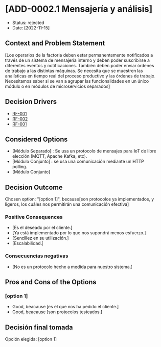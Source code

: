 # [ADD-0002.1 Mensajería y análisis]

* Status: rejected
* Date: [2022-11-15]

## Context and Problem Statement

[Los operarios de la factoria deben estar permanentemente notificados a través de un sistema de mensajería interno y deben poder suscribirse a diferentes eventos y notificaciones. También deben poder enviar órdenes de trabajo a las distintas máquinas. Se necesita que se muestren las analísticas en tiempo real del proceso
productivo y las órdenes de trabajo. Necesitamos saber si se van a agrupar las funcionalidades en un único módulo o en módulos de microservicios separados]

## Decision Drivers

* [RF-001](../requisitos/RF-001.md)
* [RF-002](../requisitos/RF-002.md)
* [RF-001](../requisitos/RF-007.md)

## Considered Options

* [Módulo Separado] : Se usa un protocolo de mensajes para IoT de libre elección (MQTT, Apache Kafka, etc).
* [Módulo Conjunto] : se usa una comunicación mediante un HTTP polling.
* [Módulo Conjunto]

## Decision Outcome

Chosen option: "[option 1]", because[son protocolos ya implementados, y ligeros, los cuáles nos permitirán una comunicación efectiva]

### Positive Consequences <!-- optional -->

* [Es el deseado por el cliente.]
* [Ya está implementado por lo que nos supondrá menos esfuerzo.]
* [Sencillez en su utilización.]
* [Escalabilidad.]

### Consecuencias negativas <!-- optional -->

* [No es un protocolo hecho a medida para nuestro sistema.]

## Pros and Cons of the Options

### [option 1]

* Good, beacause [es el que nos ha pedido el cliente.]
* Good, beacause [son protocolos testeados.]

## Decisión final tomada

Opción elegida: [option 1]
